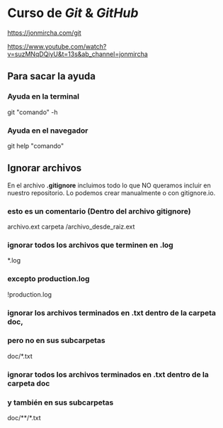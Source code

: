 # Curso de _Git_ & _GitHub_

https://jonmircha.com/git

https://www.youtube.com/watch?v=suzMNqDQiyU&t=13s&ab_channel=jonmircha




## Para sacar la ayuda

### Ayuda en la terminal
git "comando" -h
### Ayuda en el navegador
git help "comando"


## Ignorar archivos

En el archivo **.gitignore** incluimos todo lo que NO queramos incluir en nuestro repositorio. Lo podemos crear manualmente o con gitignore.io.

### esto es un comentario (Dentro del archivo gitignore)
archivo.ext
carpeta
/archivo_desde_raiz.ext
### ignorar todos los archivos que terminen en .log
*.log
### excepto production.log
!production.log
### ignorar los archivos terminados en .txt dentro de la carpeta doc,
### pero no en sus subcarpetas
doc/*.txt
### ignorar todos los archivos terminados en .txt dentro de la carpeta doc
### y también en sus subcarpetas
doc/**/*.txt
